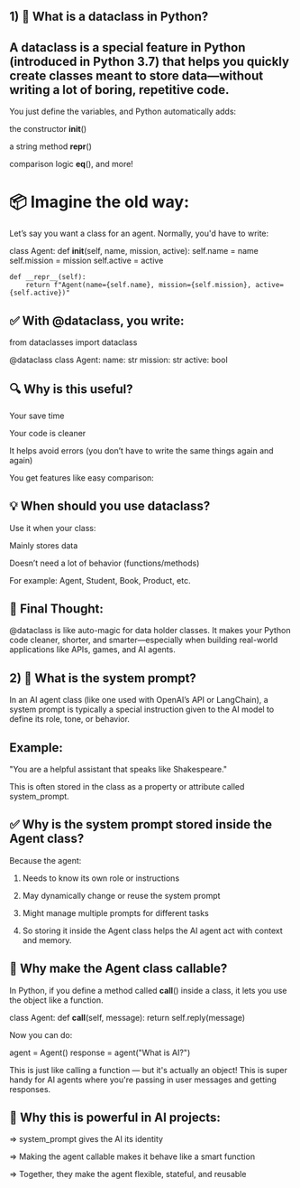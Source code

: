 ## 1) 🧠 What is a dataclass in Python?

## A dataclass is a special feature in Python (introduced in Python 3.7) that helps you quickly create classes meant to store data—without writing a lot of boring, repetitive code.

You just define the variables, and Python automatically adds:

the constructor __init__()

a string method __repr__()

comparison logic __eq__(), and more!

# 📦 Imagine the old way:

Let’s say you want a class for an agent. Normally, you'd have to write:

class Agent:
    def __init__(self, name, mission, active):
        self.name = name
        self.mission = mission
        self.active = active

    def __repr__(self):
        return f"Agent(name={self.name}, mission={self.mission}, active={self.active})"
        
## ✅ With @dataclass, you write:

from dataclasses import dataclass

@dataclass
class Agent:
    name: str
    mission: str
    active: bool

## 🔍 Why is this useful?

Your save time

Your code is cleaner

It helps avoid errors (you don’t have to write the same things again and again)

You get features like easy comparison:

## 💡 When should you use dataclass?

Use it when your class:

Mainly stores data

Doesn’t need a lot of behavior (functions/methods)

For example: Agent, Student, Book, Product, etc.

## 🚀 Final Thought:

@dataclass is like auto-magic for data holder classes.
It makes your Python code cleaner, shorter, and smarter—especially when building real-world applications like APIs, games, and AI agents.

## 2) 🔹 What is the system prompt?

In an AI agent class (like one used with OpenAI’s API or LangChain), a system prompt is typically a special instruction given to the AI model to define its role, tone, or behavior.

## Example:
"You are a helpful assistant that speaks like Shakespeare."

This is often stored in the class as a property or attribute called system_prompt.

## ✅ Why is the system prompt stored inside the Agent class?

Because the agent:

1) Needs to know its own role or instructions

2) May dynamically change or reuse the system prompt

3) Might manage multiple prompts for different tasks

4) So storing it inside the Agent class helps the AI agent act with context and memory.

## 🔁 Why make the Agent class callable?

In Python, if you define a method called __call__() inside a class, it lets you use the object like a function.

class Agent:
    def __call__(self, message):
        return self.reply(message)

Now you can do:

agent = Agent()
response = agent("What is AI?")

This is just like calling a function — but it's actually an object! This is super handy for AI agents where you're passing in user messages and getting responses.

## 🚀 Why this is powerful in AI projects:

=> system_prompt gives the AI its identity

=> Making the agent callable makes it behave like a smart function

=> Together, they make the agent flexible, stateful, and reusable

